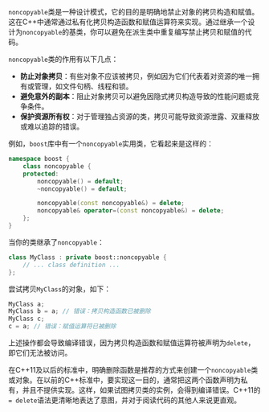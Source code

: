 `noncopyable`类是一种设计模式，它的目的是明确地禁止对象的拷贝构造和赋值。这在C++中通常通过私有化拷贝构造函数和赋值运算符来实现。通过继承一个设计为`noncopyable`的基类，你可以避免在派生类中重复编写禁止拷贝和赋值的代码。

`noncopyable`类的作用有以下几点：

- **防止对象拷贝**：有些对象不应该被拷贝，例如因为它们代表着对资源的唯一拥有或管理，如文件句柄、线程和锁。
- **避免意外的副本**：阻止对象拷贝可以避免因隐式拷贝构造导致的性能问题或竞争条件。
- **保护资源所有权**：对于管理独占资源的类，拷贝可能导致资源泄露、双重释放或难以追踪的错误。

例如，`boost`库中有一个`noncopyable`实用类，它看起来是这样的：

```cpp
namespace boost {
    class noncopyable {
    protected:
        noncopyable() = default;
        ~noncopyable() = default;

        noncopyable(const noncopyable&) = delete;
        noncopyable& operator=(const noncopyable&) = delete;
    };
}
```

当你的类继承了`noncopyable`：

```cpp
class MyClass : private boost::noncopyable {
    // ... class definition ...
};
```

尝试拷贝`MyClass`的对象，如下：

```cpp
MyClass a;
MyClass b = a; // 错误：拷贝构造函数已被删除
MyClass c;
c = a; // 错误：赋值运算符已被删除
```

上述操作都会导致编译错误，因为拷贝构造函数和赋值运算符被声明为`delete`，即它们无法被访问。

在C++11及以后的标准中，明确删除函数是推荐的方式来创建一个`noncopyable`类或对象。在以前的C++标准中，要实现这一目的，通常把这两个函数声明为私有，并且不提供实现。这样，如果试图拷贝类的实例，会得到编译错误。C++11的`= delete`语法更清晰地表达了意图，并对于阅读代码的其他人来说更直观。
